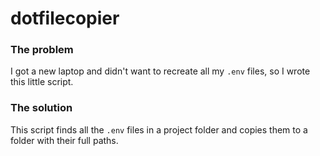 # dotfilecopier

### The problem

I got a new laptop and didn't want to recreate all my `.env` files, so I wrote this little script.

### The solution

This script finds all the `.env` files in a project folder and copies them to a folder with their full paths.
